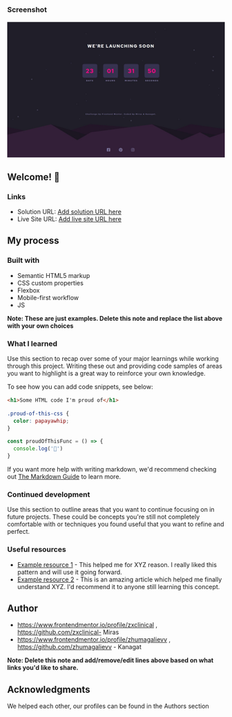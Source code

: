 ### Screenshot

![Design preview for the Launch countdown timer coding challenge](./images/app.jpeg)


## Welcome! 👋

### Links

- Solution URL: [Add solution URL here](https://github.com/zxclinical/projectwork2)
- Live Site URL: [Add live site URL here](https://zxclinical.github.io/projectwork2)

## My process

### Built with

- Semantic HTML5 markup
- CSS custom properties
- Flexbox
- Mobile-first workflow
- JS

**Note: These are just examples. Delete this note and replace the list above with your own choices**

### What I learned

Use this section to recap over some of your major learnings while working through this project. Writing these out and providing code samples of areas you want to highlight is a great way to reinforce your own knowledge.

To see how you can add code snippets, see below:

```html
<h1>Some HTML code I'm proud of</h1>
```
```css
.proud-of-this-css {
  color: papayawhip;
}
```
```js
const proudOfThisFunc = () => {
  console.log('🎉')
}
```

If you want more help with writing markdown, we'd recommend checking out [The Markdown Guide](https://www.markdownguide.org/) to learn more.


### Continued development

Use this section to outline areas that you want to continue focusing on in future projects. These could be concepts you're still not completely comfortable with or techniques you found useful that you want to refine and perfect.


### Useful resources

- [Example resource 1](https://www.example.com) - This helped me for XYZ reason. I really liked this pattern and will use it going forward.
- [Example resource 2](https://www.example.com) - This is an amazing article which helped me finally understand XYZ. I'd recommend it to anyone still learning this concept.



## Author

- https://www.frontendmentor.io/profile/zxclinical , https://github.com/zxclinical- Miras
- https://www.frontendmentor.io/profile/zhumagalievv , https://github.com/zhumagalievv - Kanagat

**Note: Delete this note and add/remove/edit lines above based on what links you'd like to share.**

## Acknowledgments

We helped each other, our profiles can be found in the Authors section



